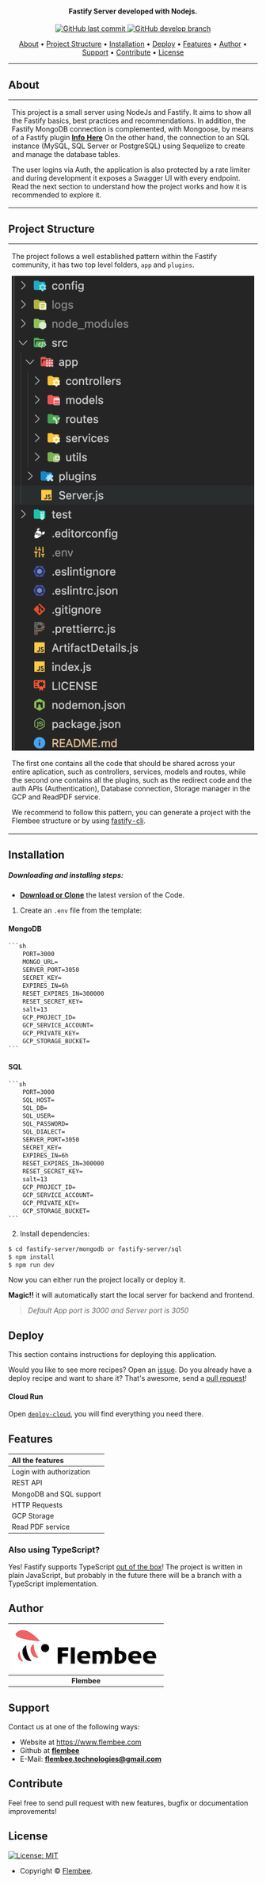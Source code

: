 <h4 align="center">Fastify Server developed with Nodejs.</h4>

<p align="center">
    <a href="https://github.com/flembee/fastify-server/tree/main">
    <img src="https://img.shields.io/badge/Last%20Commit-October-green?style=flat-square&logo=github&logoColor=white"
         alt="GitHub last commit">
    <a href="https://github.com/flembee/fastify-server/tree/develop">
    <img src="https://img.shields.io/badge/Open%20pull%20requests-0-blue?style=flat-square&logo=github&logoColor=whit"
         alt="GitHub develop branch">
</p>
      
<p align="center">
  <a href="#about">About</a> •
  <a href="#structure">Project Structure</a> •
  <a href="#installation">Installation</a> •
  <a href="#deploy">Deploy</a> •
  <a href="#features">Features</a> •
  <a href="#author">Author</a> •
  <a href="#support">Support</a> •
  <a href="#contribute">Contribute</a> •
  <a href="#license">License</a>
</p>

---

## About

<table>
<tr>
<td>
  
This project is a small server using NodeJs and Fastify. It aims to show all the Fastify basics, best practices and recommendations. In addition, the Fastify MongoDB connection is complemented, with Mongoose, by means of a Fastify plugin **[Info Here](https://www.fastify.io/docs/latest/Reference/Plugins/)** On the other hand, the connection to an SQL instance (MySQL, SQL Server or PostgreSQL) using Sequelize to create and manage the database tables.

The user logins via Auth, the application is also protected by a rate limiter and during development it exposes a Swagger UI with every endpoint. Read the next section to understand how the project works and how it is recommended to explore it.

</td>
</tr>
</table>

## Project Structure

<table>
<tr>
<td>
  
The project follows a well established pattern within the Fastify community, it has two top level folders, `app` and `plugins`.

<p style="text-align:center">
  <img src="./structure.png" alt="project structure">
</p>

The first one contains all the code that should be shared across your entire aplication, such as controllers, services, models and routes, while the second one contains all the plugins, such as the redirect code and the auth APIs (Authentication), Database connection, Storage manager in the GCP and ReadPDF service.

We recommend to follow this pattern, you can generate a project with the Flembee structure or by using [fastify-cli](https://github.com/fastify/fastify-cli).

</td>
</tr>
</table>

## Installation

##### Downloading and installing steps:
* **[Download or Clone](https://github.com/flembee/fastify-server.git)** the latest version of the Code.

1. Create an `.env` file from the template:

#### MongoDB

    ```sh
        PORT=3000
        MONGO_URL=
        SERVER_PORT=3050
        SECRET_KEY=
        EXPIRES_IN=6h
        RESET_EXPIRES_IN=300000
        RESET_SECRET_KEY=
        salt=13
        GCP_PROJECT_ID=
        GCP_SERVICE_ACCOUNT=
        GCP_PRIVATE_KEY=
        GCP_STORAGE_BUCKET=
    ```

#### SQL

    ```sh
        PORT=3000
        SQL_HOST=
        SQL_DB=
        SQL_USER=
        SQL_PASSWORD=
        SQL_DIALECT=
        SERVER_PORT=3050
        SECRET_KEY=
        EXPIRES_IN=6h
        RESET_EXPIRES_IN=300000
        RESET_SECRET_KEY=
        salt=13
        GCP_PROJECT_ID=
        GCP_SERVICE_ACCOUNT=
        GCP_PRIVATE_KEY=
        GCP_STORAGE_BUCKET=
    ```

2. Install dependencies:

```console
$ cd fastify-server/mongodb or fastify-server/sql
$ npm install
$ npm run dev
```

Now you can either run the project locally or deploy it.

 **Magic!!** it will automatically start the local server for backend and frontend. 
 > *Default App port is 3000 and Server port is 3050*

 ## Deploy

This section contains instructions for deploying this application.

Would you like to see more recipes? Open an [issue](https://github.com/flembee/fastify-server/issues/new).
Do you already have a deploy recipe and want to share it? That's awesome, send a [pull request](https://github.com/flembee/fastify-server/compare)!

#### Cloud  Run

Open [`deploy-cloud`](./deploy-cloud), you will find everything you need there.

## Features

| All the features|
| :------------- | 
| Login with authorization|
| REST API|
| MongoDB and SQL support |
| HTTP Requests|
| GCP Storage|
| Read PDF service|

 ### Also using TypeScript?

Yes! Fastify supports TypeScript [out of the box](https://www.fastify.io/docs/latest/TypeScript/)!
The project is written in plain JavaScript, but probably in the future there will be a branch with a TypeScript implementation.

## Author

| [![Flembee](./flembee.jpeg)](https://www.flembee.com) 	|
|:---------------------------------------------------------------------------------------------------------:	|
|                                            **Flembee**                                            	|

## Support

Contact us at one of the following ways:

- Website at https://www.flembee.com
- Github at **[flembee](https://github.com/flembee)**
- E-Mail: **flembee.technologies@gmail.com**

## Contribute

Feel free to send pull request with new features, bugfix or documentation improvements!

## License

[![License: MIT](https://img.shields.io/badge/license-MIT-green)](https://github.com/flembee/basic-form/blob/main/LICENSE)

- Copyright © [Flembee](https://www.flembee.com).
